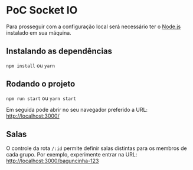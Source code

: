 # PoC Socket IO

Para prosseguir com a configuração local será necessário ter o [Node.js](https://nodejs.org/en/) instalado em sua máquina.

## Instalando as dependências

`npm install` ou `yarn`

## Rodando o projeto

`npm run start` ou `yarn start`

Em seguida pode abrir no seu navegador preferido a URL:
<http://localhost:3000/>

## Salas

O controle da rota `/:id` permite definir salas distintas para os membros de cada grupo.
Por exemplo, experimente entrar na URL:
<http://localhost:3000/baguncinha-123>
